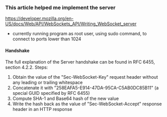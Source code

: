 ### This article helped me implement the server

https://developer.mozilla.org/en-US/docs/Web/API/WebSockets_API/Writing_WebSocket_server

- currently running program as root user, using sudo command,
  to connect to ports lower than 1024

#### Handshake

The full explanation of the Server handshake can be found in RFC 6455, section 4.2.2.
Steps:

1. Obtain the value of the "Sec-WebSocket-Key" request header without any leading or trailing whitespace
2. Concatenate it with "258EAFA5-E914-47DA-95CA-C5AB0DC85B11" (a special GUID specified by RFC 6455)
3. Compute SHA-1 and Base64 hash of the new value
4. Write the hash back as the value of "Sec-WebSocket-Accept" response header in an HTTP response

